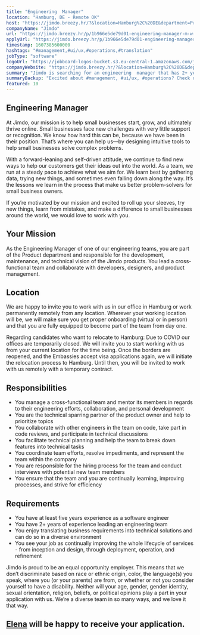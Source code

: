 ```yaml
---
title: "Engineering  Manager"
location: "Hamburg, DE - Remote OK"
host: "https://jimdo.breezy.hr/?&location=Hamburg%2C%20DE&department=Product%20%26%20Engineering#positions"
companyName: "Jimdo"
url: "https://jimdo.breezy.hr/p/1b966e5de79d01-engineering-manager-m-w-d"
applyUrl: "https://jimdo.breezy.hr/p/1b966e5de79d01-engineering-manager-m-w-d/apply"
timestamp: 1607385600000
hashtags: "#management,#ui/ux,#operations,#translation"
jobType: "software"
logoUrl: "https://jobboard-logos-bucket.s3.eu-central-1.amazonaws.com/jimdo"
companyWebsite: "https://jimdo.breezy.hr/?&location=Hamburg%2C%20DE&department=Product%20%26%20Engineering#positions"
summary: "Jimdo is searching for an engineering  manager that has 2+ years of experience leading an engineering team."
summaryBackup: "Excited about #management, #ui/ux, #operations? Check out this job post!"
featured: 10
---
```


## Engineering Manager

At Jimdo, our mission is to help small businesses start, grow, and ultimately thrive online. Small businesses face new challenges with very little support or recognition. We know how hard this can be, because we have been in their position. That’s where you can help us—by designing intuitive tools to help small businesses solve complex problems.

With a forward-leaning and self-driven attitude, we continue to find new ways to help our customers get their ideas out into the world. As a team, we run at a steady pace to achieve what we aim for. We learn best by gathering data, trying new things, and sometimes even falling down along the way. It’s the lessons we learn in the process that make us better problem-solvers for small business owners.

If you’re motivated by our mission and excited to roll up your sleeves, try new things, learn from mistakes, and make a difference to small businesses around the world, we would love to work with you.

## Your Mission

As the Engineering Manager of one of our engineering teams, you are part of the Product department and responsible for the development, maintenance, and technical vision of the Jimdo products. You lead a cross-functional team and collaborate with developers, designers, and product management.

## Location

We are happy to invite you to work with us in our office in Hamburg or work permanently remotely from any location. Wherever your working location will be, we will make sure you get proper onboarding (virtual or in person) and that you are fully equipped to become part of the team from day one.

Regarding candidates who want to relocate to Hamburg: Due to COVID our offices are temporarily closed. We will invite you to start working with us from your current location for the time being. Once the borders are reopened, and the Embassies accept visa applications again, we will initiate the relocation process to Hamburg. Until then, you will be invited to work with us remotely with a temporary contract.

## Responsibilities

*   You manage a cross-functional team and mentor its members in regards to their engineering efforts, collaboration, and personal development
*   You are the technical sparring partner of the product owner and help to prioritize topics
*   You collaborate with other engineers in the team on code, take part in code reviews, and participate in technical discussions
*   You facilitate technical planning and help the team to break down features into technical tasks
*   You coordinate team efforts, resolve impediments, and represent the team within the company
*   You are responsible for the hiring process for the team and conduct interviews with potential new team members
*   You ensure that the team and you are continually learning, improving processes, and strive for efficiency

## Requirements

*   You have at least five years experience as a software engineer
*   You have 2+ years of experience leading an engineering team
*   You enjoy translating business requirements into technical solutions and can do so in a diverse environment
*   You see your job as continually improving the whole lifecycle of services - from inception and design, through deployment, operation, and refinement

Jimdo is proud to be an equal opportunity employer. This means that we don’t discriminate based on race or ethnic origin, color, the language(s) you speak, where you (or your parents) are from, or whether or not you consider yourself to have a disability. Neither will your age, gender, gender identity, sexual orientation, religion, beliefs, or political opinions play a part in your application with us. We’re a diverse team in so many ways, and we love it that way.

## [Elena](https://www.linkedin.com/in/elena-ulmasova-1845324a/) will be happy to receive your application.
